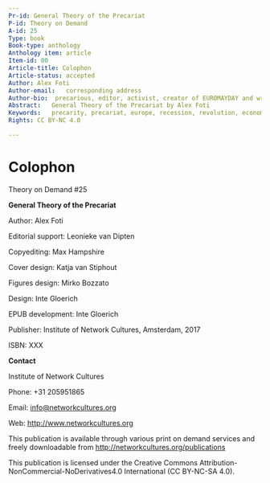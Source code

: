 ```yaml
---
Pr-id: General Theory of the Precariat
P-id: Theory on Demand
A-id: 25
Type: book
Book-type: anthology
Anthology item: article
Item-id: 00
Article-title: Colophon
Article-status: accepted
Author: Alex Foti
Author-email:   corresponding address
Author-bio:  precarious, editor, activist, creator of EUROMAYDAY and writer of ANARCHY IN THE EU, theorist of the Precariat, Great Recession, Europe
Abstract:   General Theory of the Precariat by Alex Foti
Keywords:   precarity, precariat, europe, recession, revolution, economy
Rights: CC BY-NC 4.0

---
```



# Colophon

Theory on Demand \#25

**General Theory of the Precariat**

Author: Alex Foti

Editorial support: Leonieke van Dipten

Copyediting: Max Hampshire

Cover design: Katja van Stiphout

Figures design: Mirko Bozzato

Design: Inte Gloerich

EPUB development: Inte Gloerich

Publisher: Institute of Network Cultures, Amsterdam, 2017

ISBN: XXX

**Contact**

Institute of Network Cultures

Phone: +31 205951865

Email: info@networkcultures.org

Web: http://www.networkcultures.org

This publication is available through various print on demand services
and freely downloadable from http://networkcultures.org/publications

This publication is licensed under the Creative Commons
Attribution-NonCommercial-NoDerivatives4.0 International (CC BY-NC-SA
4.0).

